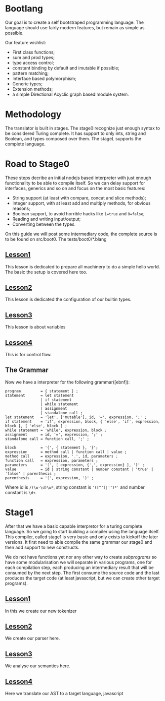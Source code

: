 Bootlang
========
Our goal is to create a self bootstraped programming language. The language should use fairly modern features, but remain as simple as possible. 

Our feature wishlist:

- First class functions;
- sum and prod types;
- type access control;
- constant binding by default and imutable if possible;
- pattern matching;
- Interface based polymorphism;
- Generic types;
- Extension methods;
- a simple Directional Acyclic graph based module system.

Methodology
===========
The translator is built in stages. The stage0 recognize just enough syntax to be considered Turing complete. It has support to only ints, string and Boolean, and types composed over them. The stageL supports the complete language. 


Road to Stage0
==============

These steps decribe an initial nodejs based interpreter with just enough functionality to be able to compile itself. So we can delay support for interfaces, generics and so on and focus on the most basic features:

- String support (at least with compare, concat and slice methods);
- Integer support, with at least add and multiply methods, for obvious reasons;
- Boolean support, to avoid horrible hacks like `1=true` and `0=false`;
- Reading and writing input/output;
- Converting between the types.

On this guide we will post some intermediary code, the complete source is to be found on src/boot0. The tests/boot0/*.blang

[Lesson1](./stage0-lesson1)
---------------------------
This lesson is dedicated to prepare all machinery to do a simple hello world. The basic the setup is covered here too.

[Lesson2](./stage0-lesson2)
---------------------------
This lesson is dedicated the configuration of our builtin types.

[Lesson3](./stage0-lesson3)
---------------------------
This lesson is about variables

[Lesson4](./stage0-lesson4)
---------------------------
This is for control flow.

The Grammar
-----------

Now we have a interpreter for the following grammar([ebnf]):

```ebnf
program         = { statement } ;
statement       = let statement 
                | if statement
                | while statement
                | assignment
                | standalone call ;
let statement   = 'let', ['mutable'], id, '=', expression, ';' ;
if statement    = 'if', expression, block, { 'else', 'if', expression, block }, [ 'else', block ] ;
while statement = 'while', expression, block ;
assignment      = id, '=', expression, ';' ;
standalone call = function call, ';' ;

block           = '{', { statement }, '}';
expression      = method call | function call | value ;
method call     = expression, '.', id, parameters ;
function call   = expression, parameters ;
parameters      = '(', [ expression, {',', expression} ], ')' ;
value           = id | string constant | number constant | 'true' | 'false' | parenthesis ;
parenthesis     = '(', expression, ')' ;
```

Where id is `/(\w-\d)\w*`, string constant is `'([^']|'')*'` and number constant is `\d+`.

Stage1
======

After that we have a basic capable interpretor for a turing complete language. So we going to start building a compiler using the language itself. This compiler, called stage1 is very basic and only exists to kickoff the later versions. It first need to able compile the same grammar our stage0 and then add support to new constructs. 

We do not have functions yet nor any other way to create *subprograms* so have some modularisation we will separate in various programs, one for each compilation step, each producing an intermediary result that will be consumed by the next step. The first consume the source code and the last produces the target code (at least javascript, but we can create other target programs). 

[Lesson1](stage1-lesson1)
-------------------------
In this we create our new tokenizer

[Lesson2](stage1-lesson2)
-------------------------
We create our parser here.

[Lesson3](stage1-lesson3)
-------------------------
We analyse our semantics here.

[Lesson4](stage1-lesson4)
-------------------------
Here we translate our AST to a target language, javascript 
